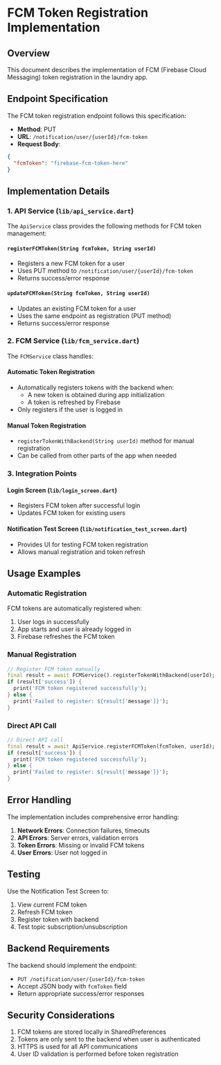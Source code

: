 # FCM Token Registration Implementation

## Overview

This document describes the implementation of FCM (Firebase Cloud Messaging) token registration in the laundry app.

## Endpoint Specification

The FCM token registration endpoint follows this specification:

- **Method**: PUT
- **URL**: `/notification/user/{userId}/fcm-token`
- **Request Body**:
```json
{
  "fcmToken": "firebase-fcm-token-here"
}
```

## Implementation Details

### 1. API Service (`lib/api_service.dart`)

The `ApiService` class provides the following methods for FCM token management:

#### `registerFCMToken(String fcmToken, String userId)`
- Registers a new FCM token for a user
- Uses PUT method to `/notification/user/{userId}/fcm-token`
- Returns success/error response

#### `updateFCMToken(String fcmToken, String userId)`
- Updates an existing FCM token for a user
- Uses the same endpoint as registration (PUT method)
- Returns success/error response

### 2. FCM Service (`lib/fcm_service.dart`)

The `FCMService` class handles:

#### Automatic Token Registration
- Automatically registers tokens with the backend when:
  - A new token is obtained during app initialization
  - A token is refreshed by Firebase
- Only registers if the user is logged in

#### Manual Token Registration
- `registerTokenWithBackend(String userId)` method for manual registration
- Can be called from other parts of the app when needed

### 3. Integration Points

#### Login Screen (`lib/login_screen.dart`)
- Registers FCM token after successful login
- Updates FCM token for existing users

#### Notification Test Screen (`lib/notification_test_screen.dart`)
- Provides UI for testing FCM token registration
- Allows manual registration and token refresh

## Usage Examples

### Automatic Registration
FCM tokens are automatically registered when:
1. User logs in successfully
2. App starts and user is already logged in
3. Firebase refreshes the FCM token

### Manual Registration
```dart
// Register FCM token manually
final result = await FCMService().registerTokenWithBackend(userId);
if (result['success']) {
  print('FCM token registered successfully');
} else {
  print('Failed to register: ${result['message']}');
}
```

### Direct API Call
```dart
// Direct API call
final result = await ApiService.registerFCMToken(fcmToken, userId);
if (result['success']) {
  print('FCM token registered successfully');
} else {
  print('Failed to register: ${result['message']}');
}
```

## Error Handling

The implementation includes comprehensive error handling:

1. **Network Errors**: Connection failures, timeouts
2. **API Errors**: Server errors, validation errors
3. **Token Errors**: Missing or invalid FCM tokens
4. **User Errors**: User not logged in

## Testing

Use the Notification Test Screen to:
1. View current FCM token
2. Refresh FCM token
3. Register token with backend
4. Test topic subscription/unsubscription

## Backend Requirements

The backend should implement the endpoint:
- `PUT /notification/user/{userId}/fcm-token`
- Accept JSON body with `fcmToken` field
- Return appropriate success/error responses

## Security Considerations

1. FCM tokens are stored locally in SharedPreferences
2. Tokens are only sent to the backend when user is authenticated
3. HTTPS is used for all API communications
4. User ID validation is performed before token registration 